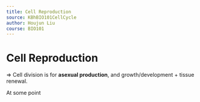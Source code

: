```yaml
---
title: Cell Reproduction
source: KBhBIO101CellCycle
author: Houjun Liu
course: BIO101
---
```


# Cell Reproduction
=> Cell division is for **asexual production**, and growth/development + tissue renewal.

At some point

